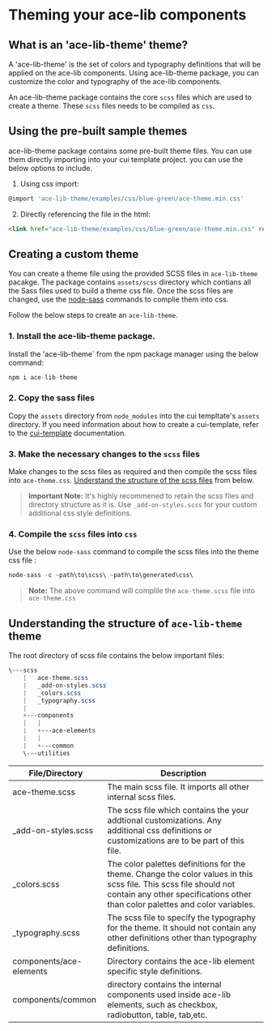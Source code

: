# Theming your ace-lib components
## What is an 'ace-lib-theme' theme?
A 'ace-lib-theme' is the set of colors and typography definitions that will be applied on the ace-lib components. Using ace-lib-theme package, you can customize the color and typography of the ace-lib components. 

An ace-lib-theme package contains the core `scss` files which are used to create a theme. These `scss` files needs to be compiled as `css`.

## Using the pre-built sample themes
ace-lib-theme package contains some pre-built theme files. You can use them directly importing into your cui template project. you can use the below options to include.

1. Using css import:
```javascript
@import 'ace-lib-theme/examples/css/blue-green/ace-theme.min.css'
```
2. Directly referencing the file in the html:
```html
<link href="ace-lib-theme/examples/css/blue-green/ace-theme.min.css" rel="stylesheet">
```
## Creating a custom theme
You can create a theme file using the provided SCSS files in `ace-lib-theme` pacakge. The package contains `assets/scss` directory which contians all the Sass files used to build a theme css file. Once the scss files are changed, use the [node-sass](https://www.npmjs.com/package/node-sass) commands to complie them into css. 

Follow the below steps to create an `ace-lib-theme`.

### 1. Install the ace-lib-theme package.

Install the 'ace-lib-theme` from the npm package manager using the below command:

```javascript
npm i ace-lib-theme
```

### 2. Copy the sass files 

Copy the `assets` directory from `node_modules` into the cui templtate's `assets` directory. If you need information about how to create a cui-template, refer to the [cui-template](https://github.com/agileapps-dev-com/agileapps-cui) documentation.

### 3. Make the necessary changes to the `scss` files

Make changes to the scss files as required and then compile the scss files into `ace-theme.css`. [Understand the structure of the scss files](#understanding-the-structure-of-ace-lib-theme-theme) from below.

>**Important Note:** It's highly recommened to retain the scss files and directory structure as it is. Use `_add-on-styles.scss` for your custom additional css style definitions.



### 4. Compile the `scss` files into `css`
Use the below `node-sass` command to compile the scss files into the theme css file :

```javascript
node-sass -c ~path\to\scss\ ~path\to\generated\css\
```
> **Note:** The above command will complile the `ace-theme.scss` file into `ace-theme.css`

## Understanding the structure of `ace-lib-theme` theme
The root directory of scss file contains the below important files:

```scss
\---scss
    |   ace-theme.scss
    |   _add-on-styles.scss
    |   _colors.scss
    |   _typography.scss
    |   
    +---components
    |   |   
    |   +---ace-elements
    |   |           
    |   +---common               
    \---utilities
```

| File/Directory | Description |
| -------------- |------------ |
| ace-theme.scss    | The main scss file. It imports all other internal scss files. |
| _add-on-styles.scss    | The scss file which contains the your addtional customizations. Any additional css definitions or customizations are to be part of this file. |
| _colors.scss   | The color palettes definitions for the theme. Change the color values in this scss file. This scss file should not contain any other specifications other than color palettes and color variables. |
| _typography.scss    | The scss file to specify the typography for the theme. It should not contain any other definitions other than typography definitions. |
| components/ace-elements  | Directory contains the ace-lib element specific style definitions. |
| components/common  | directory contains the internal components used inside ace-lib elements, such as checkbox, radiobutton, table, tab,etc. |

